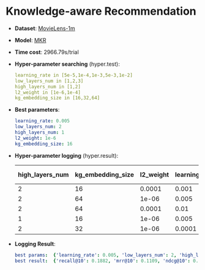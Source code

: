# Knowledge-aware Recommendation

- **Dataset**: [MovieLens-1m](../../md/ml-1m_kg.md)

- **Model**: [MKR](https://recbole.io/docs/user_guide/model/knowledge/mkr.html)

- **Time cost**: 2966.79s/trial

- **Hyper-parameter searching** (hyper.test):

  ```yaml
  learning_rate in [5e-5,1e-4,1e-3,5e-3,1e-2]
  low_layers_num in [1,2,3]
  high_layers_num in [1,2]
  l2_weight in [1e-6,1e-4]
  kg_embedding_size in [16,32,64]
  ```

- **Best parameters**:

  ```yaml
  learning_rate: 0.005
  low_layers_num: 2
  high_layers_num: 1
  l2_weight: 1e-6
  kg_embedding_size: 16
  ```

- **Hyper-parameter logging** (hyper.result):

  | high_layers_num | kg_embedding_size | l2_weight | learning_rate | low_layers_num | iter | total time (s) | recall@10 | mrr@10 | ndcg@10 |
  |-----------------|-------------------|-----------|---------------|----------------|------|----------------|-----------|--------|---------|
  | 2               | 16                | 0.0001    | 0.001         | 1              | 1    | 3347.94        | 0.0652    | 0.0266 | 0.0353  |
  | 2               | 64                | 1e-06     | 0.005         | 1              | 1    | 2808.51        | 0.0626    | 0.0252 | 0.0336  |
  | 2               | 64                | 0.0001    | 0.01          | 2              | 1    | 3420.55        | 0.062     | 0.024  | 0.0326  |
  | 1               | 16                | 1e-06     | 0.005         | 2              | 1    | 3540.54        | 0.1882    | 0.1109 | 0.1288  |
  | 2               | 32                | 1e-06     | 0.0001        | 1              | 1    | 1716.45        | 0.066     | 0.0267 | 0.0356  |


- **Logging Result**:

  ```yaml
  best params:  {'learning_rate': 0.005, 'low_layers_num': 2, 'high_layers_num': 1, 'l2_weight': 1e-06, 'kg_embedding_size': 16}
  best result:  {'recall@10': 0.1882, 'mrr@10': 0.1109, 'ndcg@10': 0.1288, 'hit@10': 0.1908, 'precision@10': 0.0192, 'time_this_iter_s': 3540.5371944904327}

  ```

